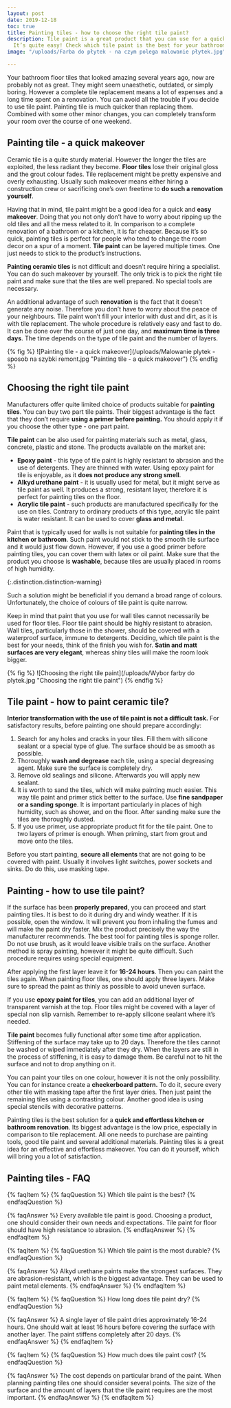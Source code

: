 ```yaml
---
layout: post
date: 2019-12-18
toc: true
title: Painting tiles - how to choose the right tile paint?
description: Tile paint is a great product that you can use for a quick room renovation.
  It’s quite easy! Check which tile paint is the best for your bathroom or kitchen.
image: "/uploads/Farba do płytek - na czym polega malowanie płytek.jpg"

---
```

Your bathroom floor tiles that looked amazing several years ago, now are probably not as great. They might seem unaesthetic, outdated, or simply boring. However a complete tile replacement means a lot of expenses and a long time spent on a renovation. You can avoid all the trouble if you decide to use tile paint. Painting tile is much quicker than replacing them. Combined with some other minor changes, you can completely transform your room over the course of one weekend.

## Painting tile - a quick makeover

Ceramic tile is a quite sturdy material. However the longer the tiles are exploited, the less radiant they become. **Floor tiles** lose their original gloss and the grout colour fades. Tile replacement might be pretty expensive and overly exhausting. Usually such makeover means either hiring a construction crew or sacrificing one’s own freetime to **do such a renovation yourself**.

Having that in mind, tile paint might be a good idea for a quick and **easy makeover**. Doing that you not only don’t have to worry about ripping up the old tiles and all the mess related to it. In comparison to a complete renovation of a bathroom or a kitchen, it is far cheaper. Because it’s so quick, painting tiles is perfect for people who tend to change the room decor on a spur of a moment. **Tile paint** can be layered multiple times. One just needs to stick to the product’s instructions.

**Painting ceramic tiles** is not difficult and doesn’t require hiring a specialist. You can do such makeover by yourself. The only trick is to pick the right tile paint and make sure that the tiles are well prepared. No special tools are necessary.

An additional advantage of such **renovation** is the fact that it doesn’t generate any noise. Therefore you don’t have to worry about the peace of your neighbours. Tile paint won’t fill your interior with dust and dirt, as it is with tile replacement. The whole procedure is relatively easy and fast to do. It can be done over the course of just one day, and **maximum time is three days**. The time depends on the type of tile paint and the number of layers.

{% fig %}
![Painting tile - a quick makeover](/uploads/Malowanie plytek - sposob na szybki remont.jpg "Painting tile - a quick makeover")
{% endfig %}

## Choosing the right tile paint

Manufacturers offer quite limited choice of products suitable for **painting tiles**. You can buy two part tile paints. Their biggest advantage is the fact that they don’t require **using a primer** **before painting.** You should apply it if you choose the other type - one part paint.

**Tile paint** can be also used for painting materials such as metal, glass, concrete, plastic and stone. The products available on the market are:

* **Epoxy paint** - this type of tile paint is highly resistant to abrasion and the use of detergents. They are thinned with water. Using epoxy paint for tile is enjoyable, as it **does not produce any strong smell**.
* **Alkyd urethane paint** - it is usually used for metal, but it might serve as tile paint as well. It produces a strong, resistant layer, therefore it is perfect for painting tiles on the floor.
* **Acrylic tile paint** - such products are manufactured specifically for the use on tiles. Contrary to ordinary products of this type, acrylic tile paint is water resistant. It can be used to cover **glass and metal**.

Paint that is typically used for walls is not suitable for **painting tiles in the kitchen or bathroom**. Such paint would not stick to the smooth tile surface and it would just flow down. However, if you use a good primer before painting tiles, you can cover them with latex or oil paint. Make sure that the product you choose is **washable**, because tiles are usually placed in rooms of high humidity.

{:.distinction.distinction-warning}

Such a solution might be beneficial if you demand a broad range of colours. Unfortunately, the choice of colours of tile paint is quite narrow.

Keep in mind that paint that you use for wall tiles cannot necessarily be used for floor tiles. Floor tile paint should be highly resistant to abrasion. Wall tiles, particularly those in the shower, should be covered with a waterproof surface, immune to detergents. Deciding, which tile paint is the best for your needs, think of the finish you wish for. **Satin and matt surfaces are very elegant**, whereas shiny tiles will make the room look bigger.

{% fig %}
![Choosing the right tile paint](/uploads/Wybor farby do plytek.jpg "Choosing the right tile paint")
{% endfig %}

## Tile paint - how to paint ceramic tile?

**Interior transformation with the use of tile paint is not a difficult task.** For satisfactory results, before painting one should prepare accordingly:

1. Search for any holes and cracks in your tiles. Fill them with silicone sealant or a special type of glue. The surface should be as smooth as possible.
2. Thoroughly **wash and degrease** each tile, using a special degreasing agent. Make sure the surface is completely dry.
3. Remove old sealings and silicone. Afterwards you will apply new sealant.
4. It is worth to sand the tiles, which will make painting much easier. This way tile paint and primer stick better to the surface. Use **fine sandpaper or a sanding sponge**. It is important particularly in places of high humidity, such as shower, and on the floor. After sanding make sure the tiles are thoroughly dusted.
5. If you use primer, use appropriate product fit for the tile paint. One to two layers of primer is enough. When priming, start from grout and move onto the tiles.

Before you start painting, **secure all elements** that are not going to be covered with paint. Usually it involves light switches, power sockets and sinks. Do do this, use masking tape.

## Painting - how to use tile paint?

If the surface has been **properly prepared**, you can proceed and start painting tiles. It is best to do it during dry and windy weather. If it is possible, open the window. It will prevent you from inhaling the fumes and will make the paint dry faster. Mix the product precisely the way the manufacturer recommends. The best tool for painting tiles is sponge roller. Do not use brush, as it would leave visible trails on the surface. Another method is spray painting, however it might be quite difficult. Such procedure requires using special equipment.

After applying the first layer leave it for **16-24 hours**. Then you can paint the tiles again. When painting floor tiles, one should apply three layers. Make sure to spread the paint as thinly as possible to avoid uneven surface.

If you use **epoxy paint for tiles**, you can add an additional layer of transparent varnish at the top. Floor tiles might be covered with a layer of special non slip varnish. Remember to re-apply silicone sealant where it’s needed.

**Tile paint** becomes fully functional after some time after application. Stiffening of the surface may take up to 20 days. Therefore the tiles cannot be washed or wiped immediately after they dry. When the layers are still in the process of stiffening, it is easy to damage them. Be careful not to hit the surface and not to drop anything on it.

You can paint your tiles on one colour, however it is not the only possibility. You can for instance create a **checkerboard pattern.** To do it, secure every other tile with masking tape after the first layer dries. Then just paint the remaining tiles using a contrasting colour. Another good idea is using special stencils with decorative patterns.

Painting tiles is the best solution for a **quick and effortless kitchen or bathroom renovation**. Its biggest advantage is the low price, especially in comparison to tile replacement. All one needs to purchase are painting tools, good tile paint and several additional materials. Painting tiles is a great idea for an effective and effortless makeover. You can do it yourself, which will bring you a lot of satisfaction.

## Painting tiles - FAQ

{% faqItem %}
{% faqQuestion %}
Which tile paint is the best?
{% endfaqQuestion %}

{% faqAnswer %}
Every available tile paint is good. Choosing a product, one should consider their own needs and expectations. Tile paint for floor should have high resistance to abrasion.
{% endfaqAnswer %}
{% endfaqItem %}

{% faqItem %}
{% faqQuestion %}
Which tile paint is the most durable?
{% endfaqQuestion %}

{% faqAnswer %}
Alkyd urethane paints make the strongest surfaces. They are abrasion-resistant, which is the biggest advantage. They can be used to paint metal elements.
{% endfaqAnswer %}
{% endfaqItem %}

{% faqItem %}
{% faqQuestion %}
How long does tile paint dry?
{% endfaqQuestion %}

{% faqAnswer %}
A single layer of tile paint dries approximately 16-24 hours. One should wait at least 16 hours before covering the surface with another layer. The paint stiffens completely after 20 days.
{% endfaqAnswer %}
{% endfaqItem %}

{% faqItem %}
{% faqQuestion %}
How much does tile paint cost?
{% endfaqQuestion %}

{% faqAnswer %}
The cost depends on particular brand of the paint. When planning painting tiles one should consider several points. The size of the surface and the amount of layers that the tile paint requires are the most important.
{% endfaqAnswer %}
{% endfaqItem %}
